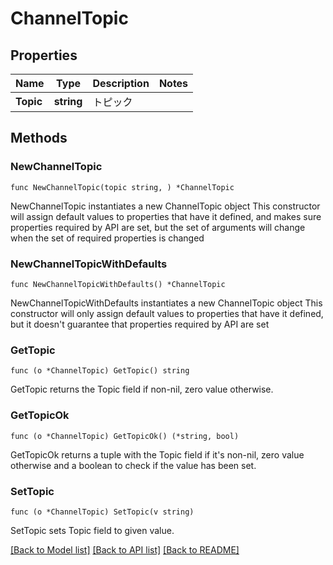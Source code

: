 # ChannelTopic

## Properties

Name | Type | Description | Notes
------------ | ------------- | ------------- | -------------
**Topic** | **string** | トピック | 

## Methods

### NewChannelTopic

`func NewChannelTopic(topic string, ) *ChannelTopic`

NewChannelTopic instantiates a new ChannelTopic object
This constructor will assign default values to properties that have it defined,
and makes sure properties required by API are set, but the set of arguments
will change when the set of required properties is changed

### NewChannelTopicWithDefaults

`func NewChannelTopicWithDefaults() *ChannelTopic`

NewChannelTopicWithDefaults instantiates a new ChannelTopic object
This constructor will only assign default values to properties that have it defined,
but it doesn't guarantee that properties required by API are set

### GetTopic

`func (o *ChannelTopic) GetTopic() string`

GetTopic returns the Topic field if non-nil, zero value otherwise.

### GetTopicOk

`func (o *ChannelTopic) GetTopicOk() (*string, bool)`

GetTopicOk returns a tuple with the Topic field if it's non-nil, zero value otherwise
and a boolean to check if the value has been set.

### SetTopic

`func (o *ChannelTopic) SetTopic(v string)`

SetTopic sets Topic field to given value.



[[Back to Model list]](../README.md#documentation-for-models) [[Back to API list]](../README.md#documentation-for-api-endpoints) [[Back to README]](../README.md)


